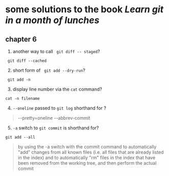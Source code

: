 # some solutions to the book *Learn git in a month of lunches*
## chapter 6
1. another way to call ` git diff -- staged`?
```
 git diff --cached
 ```
2. short form of ` git add --dry-run`?
```
 git add -n
 ```
3. display line number via the `cat` command?
```
cat -n filename
```
4. `--oneline` passed to `git log` shorthand for ?
> --pretty=oneline --abbrev-commit
5. `-a` switch to `git commit` is shorthand for?
```
git add --all
```
> by using the -a switch with the commit command to automatically "add" changes from all known files (i.e. all files that are already
           listed in the index) and to automatically "rm" files in the index that have been removed from the working tree, and then perform the
           actual commit